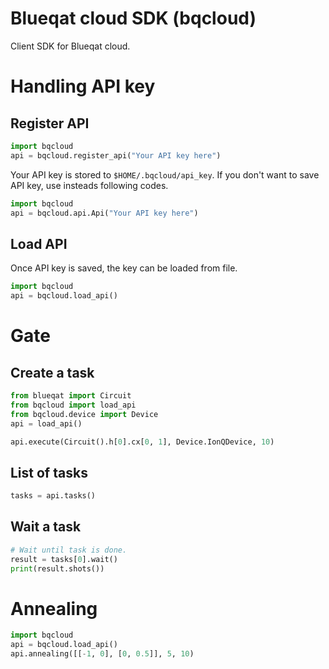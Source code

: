 # Blueqat cloud SDK (bqcloud)
Client SDK for Blueqat cloud.

# Handling API key
## Register API
```py
import bqcloud
api = bqcloud.register_api("Your API key here")
```

Your API key is stored to `$HOME/.bqcloud/api_key`.
If you don't want to save API key, use insteads following codes.

```py
import bqcloud
api = bqcloud.api.Api("Your API key here")
```

## Load API
Once API key is saved, the key can be loaded from file.

```py
import bqcloud
api = bqcloud.load_api()
```

# Gate

## Create a task
```py
from blueqat import Circuit
from bqcloud import load_api
from bqcloud.device import Device
api = load_api()

api.execute(Circuit().h[0].cx[0, 1], Device.IonQDevice, 10)
```

## List of tasks
```py
tasks = api.tasks()
```

## Wait a task
```py
# Wait until task is done.
result = tasks[0].wait()
print(result.shots())
```

# Annealing
```py
import bqcloud
api = bqcloud.load_api()
api.annealing([[-1, 0], [0, 0.5]], 5, 10)
```
